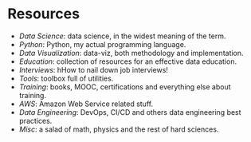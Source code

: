 # Resources

- _Data Science_: data science, in the widest meaning of the term.
- _Python_: Python, my actual programming language.
- _Data Visualization_: data-viz, both methodology and implementation.
- _Education_: collection of resources for an effective data education.
- _Interviews_: hHow to nail down job interviews!
- _Tools_: toolbox full of utilities.
- _Training_: books, MOOC, certifications and everything else about training.
- _AWS_: Amazon Web Service related stuff.
- _Data Engineering_: DevOps, CI/CD and others data engineering best practices.
- _Misc_: a salad of math, physics and the rest of hard sciences.
